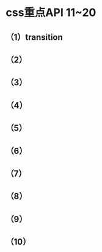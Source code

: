 # css重点API 11~20

## （1）transition

## （2）

## （3）

## （4）

## （5）

## （6）

## （7）

## （8）

## （9）

## （10）
